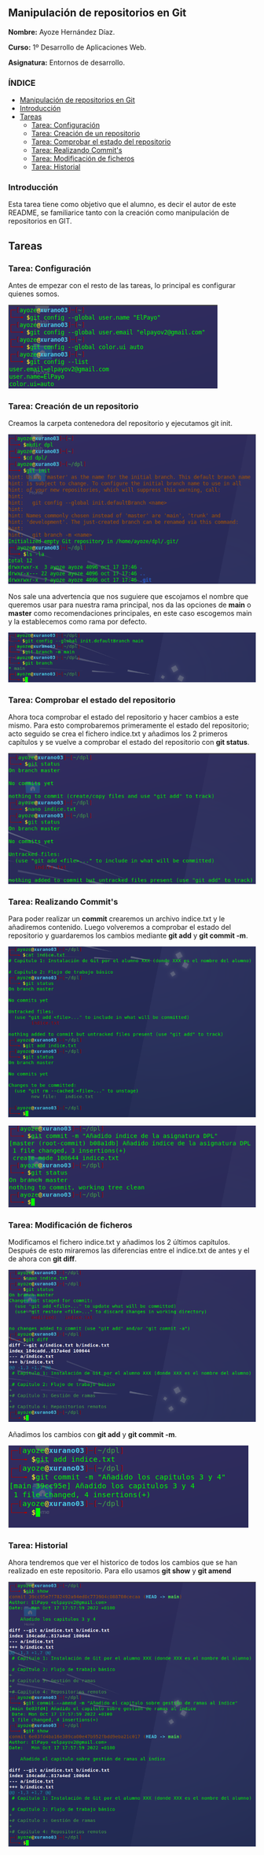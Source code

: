 ## Manipulación de repositorios en Git <a name=id0></a>

**Nombre:** Ayoze Hernández Díaz.

**Curso:** 1º Desarrollo de Aplicaciones Web.

**Asignatura:** Entornos de desarrollo.

### ÍNDICE

+ [Manipulación de repositorios en Git](#id0)
+ [Introducción](#id1)
+ [Tareas](#id2)
  + [Tarea: Configuración](#id3)
  + [Tarea: Creación de un repositorio](#id4)
  + [Tarea: Comprobar el estado del repositorio](#id5)
  + [Tarea: Realizando Commit's](#id6)
  + [Tarea: Modificación de ficheros](#id7)
  + [Tarea: Historial](#id8)

### Introducción <a name=id1></a>

Esta tarea tiene como objetivo que el alumno, es decir el autor de este README, se familiarice tanto con la creación como manipulación de repositorios en GIT.

## Tareas <a name=id2></a>

### Tarea: Configuración <a name=id3></a>

Antes de empezar con el resto de las tareas, lo principal es configurar quienes somos.

![Imagen1](./img/001.png)

### Tarea: Creación de un repositorio <a name=id4></a>

Creamos la carpeta contenedora del repositorio y ejecutamos git init.

![Imagen2](./img/002.png)

Nos sale una advertencia que nos suguiere que escojamos el nombre que queremos usar para nuestra rama principal, nos da las opciones de **main** o **master** como recomendaciones principales, en este caso escogemos main y la establecemos como rama por defecto.

![Imagen1-1](./img/001-1.png)

### Tarea: Comprobar el estado del repositorio <a name=id5></a>

Ahora toca comprobar el estado del repositorio y hacer cambios a este mismo. Para esto comprobaremos primeramente el estado del repositorio; acto seguido se crea el fichero indice.txt y añadimos los 2 primeros capítulos y se vuelve a comprobar el estado del repositorio con **git status**.

![Imagen3](./img/003.png)

### Tarea: Realizando Commit's <a name=id6></a>

Para poder realizar un **commit** crearemos un archivo indice.txt y le añadiremos contenido. Luego volveremos a comprobar el estado del repositorio y guardaremos los cambios mediante **git add**  y **git commit -m**.

![Imagen4](./img/004.png)

![Imagen5](./img/005.png)

### Tarea: Modificación de ficheros <a name=id7></a>

Modificamos el fichero indice.txt y añadimos los 2 últimos capítulos. Después de esto miraremos las diferencias entre el indice.txt de antes y el de ahora con **git diff**.

![Imagen6](./img/006.png)

Añadimos los cambios con **git add** y **git commit -m**.

![Imagen7](./img/007.png)

### Tarea: Historial <a name=id8></a>

Ahora tendremos que ver el historico de todos los cambios que se han realizado en este repositorio. Para ello usamos **git show** y **git amend**

![Imagen8](./img/008.png)
